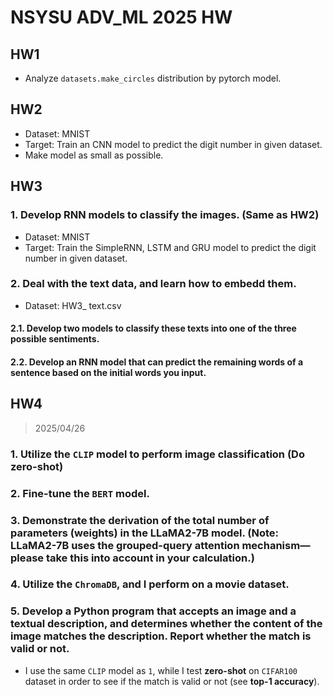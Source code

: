 # NSYSU ADV_ML 2025 HW 
## HW1
* Analyze `datasets.make_circles` distribution by pytorch model.
## HW2
* Dataset: MNIST
* Target: Train an CNN model to predict the digit number in given dataset.
* Make model as small as possible. 
## HW3 
### 1. Develop RNN models to classify the images. (**Same as HW2**)
* Dataset: MNIST
* Target: Train the SimpleRNN, LSTM and GRU model to predict the digit number in given dataset.
### 2. Deal with the text data, and learn how to embedd them.
* Dataset: HW3_ text.csv
#### 2.1. Develop two models to classify these texts into one of the three possible sentiments.
#### 2.2. Develop an RNN model that can predict the remaining words of a sentence based on the initial words you input.

## HW4 
>2025/04/26
### 1. Utilize the `CLIP` model to perform image classification (Do **zero-shot**)
### 2. Fine-tune the `BERT` model.
### 3. Demonstrate the derivation of the total number of parameters (weights) in the LLaMA2-7B model. (Note: LLaMA2-7B uses the grouped-query attention mechanism—please take this into account in your calculation.)
### 4. Utilize the `ChromaDB`, and I perform on a movie dataset.
### 5. Develop a Python program that accepts an image and a textual description, and determines whether the content of the image matches the description. Report whether the match is valid or not.
* I use the same `CLIP` model as `1`, while I test **zero-shot** on `CIFAR100` dataset in order to see if the match is valid or not (see **top-1 accuracy**).